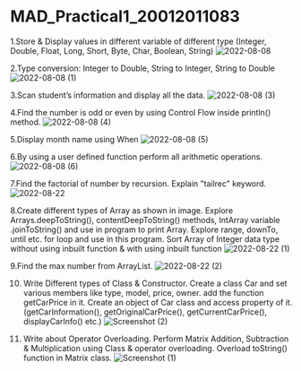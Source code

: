 # MAD_Practical1_20012011083
1.Store & Display values in different variable of different type (Integer, Double, Float, Long, Short, Byte, Char, Boolean, String)
![2022-08-08](https://user-images.githubusercontent.com/110648378/183414665-509b201b-4500-4db9-95ea-c1964a6420f3.png)

2.Type conversion: Integer to Double, String to Integer, String to Double
![2022-08-08 (1)](https://user-images.githubusercontent.com/110648378/183415690-f1fd3b02-e1f2-44db-a8f3-dab6c75289e5.png)

3.Scan student’s information and display all the data.
![2022-08-08 (3)](https://user-images.githubusercontent.com/110648378/183416441-2fe7dc42-f42d-4f46-89f1-67e65d6921a0.png)

4.Find the number is odd or even by using Control Flow inside println() method.
![2022-08-08 (4)](https://user-images.githubusercontent.com/110648378/183416623-65b46c3d-05a4-4c3e-9ce8-709d12becf16.png)

5.Display month name using When
![2022-08-08 (5)](https://user-images.githubusercontent.com/110648378/183416711-d20c6021-710b-4e00-867a-7b5719456a0b.png)

6.By using a user defined function perform all arithmetic operations.
![2022-08-08 (6)](https://user-images.githubusercontent.com/110648378/183416804-ec783ad2-7a63-43e0-a490-f260597762b2.png)

7.Find the factorial of number by recursion. Explain "tailrec" keyword.
![2022-08-22](https://user-images.githubusercontent.com/110648378/185921361-a0795661-a4f3-43a1-9c4b-2a5031590040.png)

8.Create different types of Array as shown in image. Explore Arrays.deepToString(), contentDeepToString() methods, IntArray variable .joinToString()  and use in program to print Array. Explore range, downTo, until etc. for loop and use in this program. Sort Array of Integer data type without using inbuilt function & with using inbuilt function
![2022-08-22 (1)](https://user-images.githubusercontent.com/110648378/185921761-e5df6089-3cf0-45d8-8ef7-3ef1908c89b0.png)

9.Find the max number from ArrayList.
![2022-08-22 (2)](https://user-images.githubusercontent.com/110648378/185922110-8b6693f9-41fb-4763-aeed-dbcb512ed2a0.png)

10. Write Different types of Class & Constructor. Create a class Car and set various members like type, model, price, owner. add the function getCarPrice in it. Create an object of Car class and access property of it. (getCarInformation(), getOriginalCarPrice(), getCurrentCarPrice(), displayCarInfo() etc.)
![Screenshot (2)](https://user-images.githubusercontent.com/110648378/186193941-55426bb5-bfc6-429e-acc4-9d78e204793b.png)

11. Write about Operator Overloading. Perform Matrix Addition, Subtraction & Multiplication using Class & operator overloading. Overload toString() function in Matrix class.
![Screenshot (1)](https://user-images.githubusercontent.com/110648378/186193727-29f698da-dcbb-41c3-8f12-b4617ebe3ba0.png)

